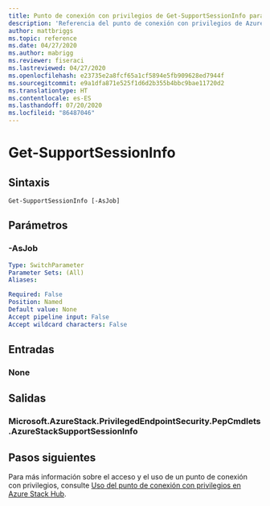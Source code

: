 ```yaml
---
title: Punto de conexión con privilegios de Get-SupportSessionInfo para Azure Stack Hub
description: 'Referencia del punto de conexión con privilegios de Azure Stack para PowerShell: Get-SupportSessionInfo'
author: mattbriggs
ms.topic: reference
ms.date: 04/27/2020
ms.author: mabrigg
ms.reviewer: fiseraci
ms.lastreviewed: 04/27/2020
ms.openlocfilehash: e23735e2a8fcf65a1cf5894e5fb909628ed7944f
ms.sourcegitcommit: e9a1dfa871e525f1d6d2b355b4bbc9bae11720d2
ms.translationtype: HT
ms.contentlocale: es-ES
ms.lasthandoff: 07/20/2020
ms.locfileid: "86487046"
---
```

# <a name="get-supportsessioninfo"></a>Get-SupportSessionInfo

## <a name="syntax"></a>Sintaxis

```
Get-SupportSessionInfo [-AsJob]
```

## <a name="parameters"></a>Parámetros

### <a name="-asjob"></a>-AsJob


```yaml
Type: SwitchParameter
Parameter Sets: (All)
Aliases:

Required: False
Position: Named
Default value: None
Accept pipeline input: False
Accept wildcard characters: False
```

## <a name="inputs"></a>Entradas

### <a name="none"></a>None

## <a name="outputs"></a>Salidas

### <a name="microsoftazurestackprivilegedendpointsecuritypepcmdletsazurestacksupportsessioninfo"></a>Microsoft.AzureStack.PrivilegedEndpointSecurity.PepCmdlets.AzureStackSupportSessionInfo


## <a name="next-steps"></a>Pasos siguientes

Para más información sobre el acceso y el uso de un punto de conexión con privilegios, consulte [Uso del punto de conexión con privilegios en Azure Stack Hub](../../operator/azure-stack-privileged-endpoint.md).
